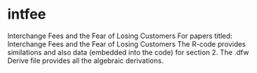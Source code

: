 # intfee
Interchange Fees and the Fear of Losing Customers
For papers titled: Interchange Fees and the Fear of Losing Customers
The R-code provides similations and also data (embedded into the code) for section 2.
The .dfw Derive file provides all the algebraic derivations. 
